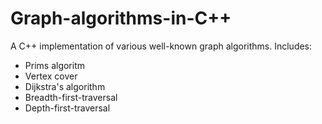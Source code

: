 # Graph-algorithms-in-C++
A C++ implementation of various well-known graph algorithms.
Includes:
- Prims algoritm
- Vertex cover
- Dijkstra's algorithm
- Breadth-first-traversal
- Depth-first-traversal
